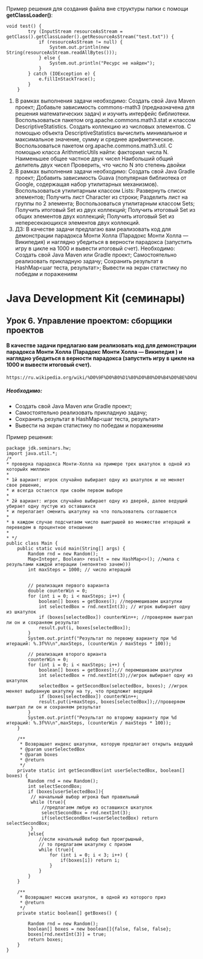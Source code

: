 Пример решения для создания файла вне структуры папки с помощи __getClassLoader()__:
```
void test() {
        try (InputStream resourceAsStream = getClass().getClassLoader().getResourceAsStream("test.txt")) {
            if (resourceAsStream != null) {
                System.out.println(new String(resourceAsStream.readAllBytes()));
            } else {
                System.out.println("Ресурс не найден");
            }
        } catch (IOException e) {
            e.fillInStackTrace();
        }
    }
```
1. В рамках выполнения задачи необходимо:
   Создать свой Java Maven проект;
   Добавьте зависимость commons-math3 (предназначена для решения математических задач) и изучить интерфейс библиотеки.
   Воспользоваться пакетом org.apache.commons.math3.stat и классом DescriptiveStatistics.
   Создать коллекцию из числовых элементов.
   С помощью объекта DescriptiveStatistics вычислить минимальное и максимальное значение, сумму и среднее арифметическое.
   Воспользоваться пакетом org.apache.commons.math3.util. С помощью класса ArithmeticUtils найти:
   факториал числа N.
   Наименьшее общее частное двух чисел
   Наибольший общий делитель двух чисел
   Проверить, что число N это степень двойки
2. В рамках выполнения задачи необходимо:
   Создать свой Java Gradle проект;
   Добавить зависимость Guava (популярная библиотека от Google, содержащая набор утилитарных механизмов).
   Воспользоваться утилитарным классом Lists:
   Развернуть список элементов;
   Получить лист Character из строки;
   Разделить лист на группы по 2 элемента;
   Воспользоваться утилитарным классом Sets;
   Получить итоговый Set из двух коллекций;
   Получить итоговый Set из общих элементов двух коллекций;
   Получить итоговый Set из непересекающихся элементов двух коллекций.
3. ДЗ: В качестве задачи предлагаю вам реализовать код для демонстрации парадокса Монти Холла 
   (Парадокс Монти Холла — Википедия) и наглядно убедиться в верности парадокса 
   (запустить игру в цикле на 1000 и вывести итоговый счет).
   Необходимо:
   Создать свой Java Maven или Gradle проект;
   Самостоятельно реализовать прикладную задачу;
   Сохранить результат в HashMap<шаг теста, результат>;
   Вывести на экран статистику по победам и поражениям

# Java Development Kit (семинары)
## Урок 6. Управление проектом: сборщики проектов
#### В качестве задачи предлагаю вам реализовать код для демонстрации парадокса Монти Холла (Парадокс Монти Холла — Википедия ) и наглядно убедиться в верности парадокса (запустить игру в цикле на 1000 и вывести итоговый счет).
~~~
https://ru.wikipedia.org/wiki/%D0%9F%D0%B0%D1%80%D0%B0%D0%B4%D0%BE%D0%BA%D1%81_%D0%9C%D0%BE%D0%BD%D1%82%D0%B8_%D0%A5%D0%BE%D0%BB%D0%BB%D0%B0
~~~
##### Необходимо:
- Создать свой Java Maven или Gradle проект;
- Самостоятельно реализовать прикладную задачу;
- Сохранить результат в HashMap<шаг теста, результат>
- Вывести на экран статистику по победам и поражениям

Пример решения:
```
package jdk.seminars.hw;
import java.util.*;
/*
* проверка парадокса Монти-Холла на примере трех шкатулок в одной из которыйх миллион
*
* 1й вариант: игрок случайно выбирает одну из шкатулок и не меняет свое решение,
* и всегда остается при своём первом выборе
*
* 2й вариант: игрок случайно выбирает одну из дверей, далее ведущий убирает одну пустую из оставшихся
* и перелагает сменить шкатулку на что пользователь соглашается
*
* в каждом случае подсчитаем число выигрышей во множестве итераций и переведем в процентное отношение
* 
* */
public class Main {
    public static void main(String[] args) {
        Random rnd = new Random();
        Map<Integer, Boolean> result = new HashMap<>(); //мапа с результами каждой итерации (непонятно зачем)))
        int maxSteps = 1000; // число итераций


        // реализация первого варианта
        double counterWin = 0;
        for (int i = 0; i < maxSteps; i++) {
            boolean[] boxes = getBoxes(); //перемешиваем шкатулки
            int selectedBox = rnd.nextInt(3); // игрок выбирает одну из шкатулок
            if (boxes[selectedBox]) counterWin++; //проверяем выиграл ли он и сохраняем результат
            result.put(i, boxes[selectedBox]);
        }
        System.out.printf("Результат по первому варианту при %d итераций: %.3f%%\n",maxSteps, (counterWin / maxSteps * 100));

        // реализация второго врианта
        counterWin = 0;
        for (int i = 0; i < maxSteps; i++) {
            boolean[] boxes = getBoxes();// перемешиваем шкатулки
            int selectedBox = rnd.nextInt(3);//игрок выбирает одну из шкатулок
            selectedBox = getSecondBox(selectedBox, boxes); //игрок меняет выбранную шкатулку на ту, что предложит ведущий
            if (boxes[selectedBox]) counterWin++;
            result.put(i+maxSteps, boxes[selectedBox]);//проверяем выиграл ли он и сохраняем результат
        }
        System.out.printf("Результат по второму варианту при %d итераций: %.3f%%\n",maxSteps, (counterWin / maxSteps * 100));
    }

    /**
     * Возвращает индекс шкатулки, которую предлагает открыть ведущий
     * @param userSelectedBox
     * @param boxes
     * @return
     */
    private static int getSecondBox(int userSelectedBox, boolean[] boxes) {
        Random rnd = new Random();
        int selectSecondBox;
        if (boxes[userSelectedBox]){
         // начальный выбор игрока был правильный
         while (true){
             //предлагаем любую из оставшихся шкатулок
             selectSecondBox = rnd.nextInt(3);
             if(selectSecondBox!=userSelectedBox) return selectSecondBox;
         }
        }else{
            //если начальный выбор был проигрышный,
            // то предлагаем шкатулку с призом
            while (true){
                for (int i = 0; i < 3; i++) {
                    if(boxes[i]) return i;
                }
            }
        }
    }

    /**
     * Возвращает массив шкатулок, в одной из которого приз
     * @return
     */
    private static boolean[] getBoxes() {

        Random rnd = new Random();
        boolean[] boxes = new boolean[]{false, false, false};
        boxes[rnd.nextInt(3)] = true;
        return boxes;
    }
}

```